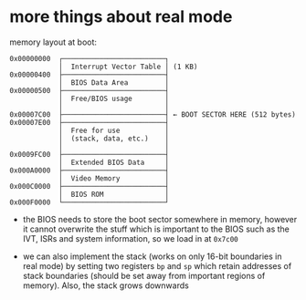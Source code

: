 # more things about real mode

memory layout at boot:

```
0x00000000  ┌─────────────────────────┐
            │  Interrupt Vector Table │ (1 KB)
0x00000400  ├─────────────────────────┤
            │  BIOS Data Area         │
0x00000500  ├─────────────────────────┤
            │  Free/BIOS usage        │
            │                         │
0x00007C00  ├─────────────────────────┤ ← BOOT SECTOR HERE (512 bytes)
0x00007E00  ├─────────────────────────┤
            │  Free for use           │
            │  (stack, data, etc.)    │
            │                         │
0x0009FC00  ├─────────────────────────┤
            │  Extended BIOS Data     │
0x000A0000  ├─────────────────────────┤
            │  Video Memory           │
0x000C0000  ├─────────────────────────┤
            │  BIOS ROM               │
0x000F0000  └─────────────────────────┘

```

- the BIOS needs to store the boot sector somewhere in memory, however it cannot overwrite the stuff which is important to the BIOS such as the IVT, ISRs and system information, so we load in at `0x7c00`

- we can also implement the stack (works on only 16-bit boundaries in real mode) by setting two registers `bp` and `sp` which retain addresses of stack boundaries (should be set away from important regions of memory). Also, the stack grows downwards

